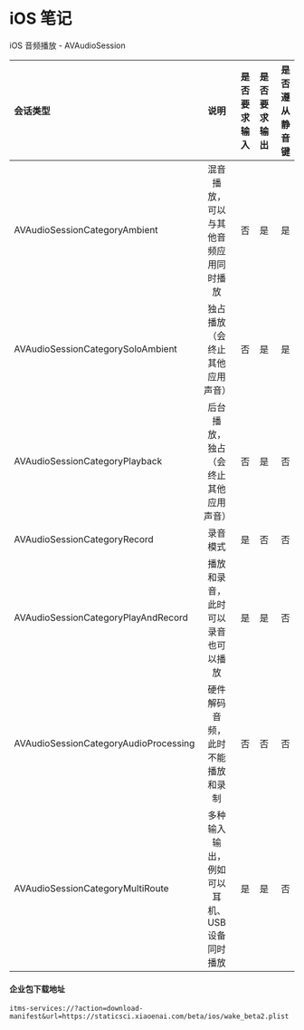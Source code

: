 # iOS 笔记

<!--
create time: 2018-01-17 21:14:28
Author: 黄东鸿
-->


iOS 音频播放 - AVAudioSession

| 会话类型 | 说明 | 是否要求输入 | 是否要求输出	| 是否遵从静音键 |
|:------- |:-------:| -------:|:-------:| -------:|
| AVAudioSessionCategoryAmbient | 混音播放，可以与其他音频应用同时播放 | 否 | 是 | 是 |
| AVAudioSessionCategorySoloAmbient| 独占播放（会终止其他应用声音） | 否 | 是 | 是 |
| AVAudioSessionCategoryPlayback | 后台播放，独占（会终止其他应用声音） | 否 | 是 | 否 |
| AVAudioSessionCategoryRecord | 录音模式 | 是 | 否 | 否 |
| AVAudioSessionCategoryPlayAndRecord | 播放和录音，此时可以录音也可以播放 | 是 | 是 | 否 |
| AVAudioSessionCategoryAudioProcessing | 硬件解码音频，此时不能播放和录制 | 否 | 否 | 否 |
| AVAudioSessionCategoryMultiRoute | 多种输入输出，例如可以耳机、USB设备同时播放 | 是 | 是 | 否 |

#### 企业包下载地址

```
itms-services://?action=download-manifest&url=https://staticsci.xiaoenai.com/beta/ios/wake_beta2.plist
```